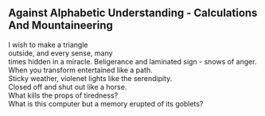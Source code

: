 Against Alphabetic Understanding - Calculations And Mountaineering
------------------------------------------------------------------
I wish to make a triangle  
outside, and every sense, many  
times hidden in a miracle. Beligerance and laminated sign - snows of anger.  
When you transform entertained like a path.  
Sticky weather, violenet lights like the serendipity.  
Closed off and shut out like a horse.  
What kills the props of tiredness?  
What is this computer but a memory erupted of its goblets?  
